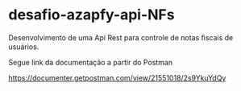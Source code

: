# desafio-azapfy-api-NFs
Desenvolvimento de uma Api Rest para controle de notas ﬁscais de usuários.




Segue link da documentação a partir do Postman

https://documenter.getpostman.com/view/21551018/2s9YkuYdQy
